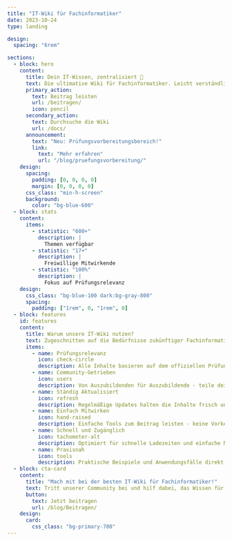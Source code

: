 ```yaml
---
title: "IT-Wiki für Fachinformatiker"
date: 2023-10-24
type: landing

design:
  spacing: "6rem"

sections:
  - block: hero
    content:
      title: Dein IT-Wissen, zentralisiert 🚀
      text: Die ultimative Wiki für Fachinformatiker. Leicht verständlich, zentralisiert und von der Community getrieben.
      primary_action:
        text: Beitrag leisten
        url: /beitragen/
        icon: pencil
      secondary_action:
        text: Durchsuche die Wiki
        url: /docs/
      announcement:
        text: "Neu: Prüfungsvorbereitungsbereich!"
        link:
          text: "Mehr erfahren"
          url: "/blog/pruefungsvorbereitung/"
    design:
      spacing:
        padding: [0, 0, 0, 0]
        margin: [0, 0, 0, 0]
      css_class: "min-h-screen"
      background:
        color: "bg-blue-600"
  - block: stats
    content:
      items:
        - statistic: "600+"
          description: |
            Themen verfügbar
        - statistic: "17+"
          description: |
            Freiwillige Mitwirkende
        - statistic: "100%"
          description: |
            Fokus auf Prüfungsrelevanz
    design:
      css_class: "bg-blue-100 dark:bg-gray-800"
      spacing:
        padding: ["1rem", 0, "1rem", 0]
  - block: features
    id: features
    content:
      title: Warum unsere IT-Wiki nutzen?
      text: Zugeschnitten auf die Bedürfnisse zukünftiger Fachinformatiker. Von Grundlagen bis hin zu fortgeschrittenen Themen, alles an einem Ort.
      items:
        - name: Prüfungsrelevanz
          icon: check-circle
          description: Alle Inhalte basieren auf dem offiziellen Prüfungskatalog.
        - name: Community-Getrieben
          icon: users
          description: Von Auszubildenden für Auszubildende - teile dein Wissen und lerne von anderen.
        - name: Ständig Aktualisiert
          icon: refresh
          description: Regelmäßige Updates halten die Inhalte frisch und relevant.
        - name: Einfach Mitwirken
          icon: hand-raised
          description: Einfache Tools zum Beitrag leisten - keine Vorkenntnisse nötig!
        - name: Schnell und Zugänglich
          icon: tachometer-alt
          description: Optimiert für schnelle Ladezeiten und einfache Navigation.
        - name: Praxisnah
          icon: tools
          description: Praktische Beispiele und Anwendungsfälle direkt aus der Arbeitswelt.
  - block: cta-card
    content:
      title: "Mach mit bei der besten IT-Wiki für Fachinformatiker!"
      text: Tritt unserer Community bei und hilf dabei, das Wissen für zukünftige Generationen aufzubauen und zu teilen.
      button:
        text: Jetzt beitragen
        url: /blog/Beitragen/
    design:
      card:
        css_class: "bg-primary-700"
---
```

